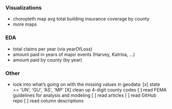 ### Visualizations
+ choropleth map avg total building insurance coverage by county
+ more maps

### EDA
+ total claims per year (via yearOfLoss)
+ amount paid in years of major events (Harvey, Katrina, ...)
+ amount paid by county (by year)


### Other
+ look into what’s going on with the missing values in geodata: 
    [x] state == 'UN', 'GU', 'AS', 'MP'
    [X] clean up 4-digit county codes
    [ ] read FEMA guidelines for analysis and modeling
    [ ] read articles
    [ ] read GitHub repo
    [ ] read column descriptions
 